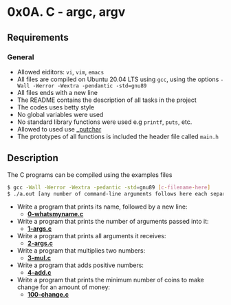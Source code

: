 # 0x0A. C - argc, argv
## Requirements
### General
* Allowed eiditors: `vi`, `vim`, `emacs`
* All files are compiled on Ubuntu 20.04 LTS using `gcc`, using the options `-Wall -Werror -Wextra -pendantic -std=gnu89`
* All files ends with a new line
* The README contains the description of all tasks in the project
* The codes uses betty style
* No global variables were used
* No standard library functions were used e.g `printf`, `puts`, etc.
* Allowed to used use [_putchar](https://github.com/holbertonschool/_putchar.c/blob/master/_putchar.c)
* The prototypes of all functions is included the header file called `main.h`
## Description
The C programs can be compiled using the examples files
```bash
$ gcc -Wall -Werror -Wextra -pedantic -std=gnu89 [c-filename-here]
$ ./a.out [any number of command-line arguments follows here each separated by space]
```
* Write a program that prints its name, followed by a new line:
    * **[0-whatsmyname.c](https://github.com/Samuel-IG16/alx-low_level_programming/blob/master/0x0A-argc_argv/0-whatsmyname.c)**
* Write a program that prints the number of arguments passed into it:
    * **[1-args.c](https://github.com/Samuel-IG16/alx-low_level_programming/blob/master/0x0A-argc_argv/1-args.c)**
* Write a program that prints all arguments it receives:
    * **[2-args.c](https://github.com/Samuel-IG16/alx-low_level_programming/blob/master/0x0A-argc_argv/2-args.c)**
* Write a program that multiplies two numbers:
    * **[3-mul.c](https://github.com/Samuel-IG16/alx-low_level_programming/blob/master/0x0A-argc_argv/3-mul.c)**
* Write a program that adds positive numbers:
    * **[4-add.c](https://github.com/Samuel-IG16/alx-low_level_programming/blob/master/0x0A-argc_argv/4-add.c)**
* Write a program that prints the minimum number of coins to make change for an amount of money:
    * **[100-change.c](https://github.com/Samuel-IG16/alx-low_level_programming/blob/master/0x0A-argc_argv/100-change.c)**
